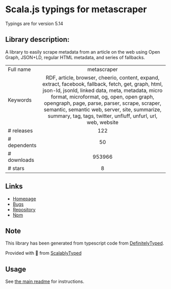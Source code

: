 
# Scala.js typings for metascraper

Typings are for version 5.14

## Library description:
A library to easily scrape metadata from an article on the web using Open Graph, JSON+LD, regular HTML metadata, and series of fallbacks.

|                    |                 |
| ------------------ | :-------------: |
| Full name          | metascraper |
| Keywords           | RDF, article, browser, cheerio, content, expand, extract, facebook, fallback, fetch, get, graph, html, json-ld, jsonld, linked data, meta, metadata, micro format, microformat, og, open, open graph, opengraph, page, parse, parser, scrape, scraper, semantic, semantic web, server, site, summarize, summary, tag, tags, twitter, unfluff, unfurl, url, web, website |
| # releases         | 122 |
| # dependents       | 50 |
| # downloads        | 953966 |
| # stars            | 8 |

## Links
- [Homepage](https://metascraper.js.org)
- [Bugs](https://github.com/microlinkhq/metascraper/issues)
- [Repository](https://github.com/microlinkhq/metascraper)
- [Npm](https://www.npmjs.com/package/metascraper)
    


## Note
This library has been generated from typescript code from [DefinitelyTyped](https://definitelytyped.org).

Provided with :purple_heart: from [ScalablyTyped](https://github.com/oyvindberg/ScalablyTyped)

## Usage
See [the main readme](../../readme.md) for instructions.


